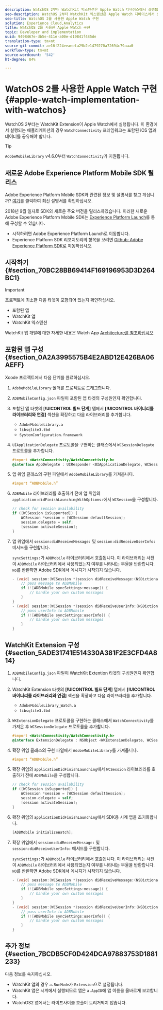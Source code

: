 ```yaml
---
description: WatchOS 2부터 WatchKit 익스텐션은 Apple Watch 디바이스에서 실행됩니다. 이 환경에서 실행되는 응용 프로그램은 포함된 iOS 앱과 데이터를 공유하기 위해 WatchConnectivity 프레임워크가 필요합니다.
seo-description: WatchOS 2부터 WatchKit 익스텐션은 Apple Watch 디바이스에서 실행됩니다. 이 환경에서 실행되는 응용 프로그램은 포함된 iOS 앱과 데이터를 공유하기 위해 WatchConnectivity 프레임워크가 필요합니다.
seo-title: WatchOS 2를 사용한 Apple Watch 구현
solution: Experience Cloud,Analytics
title: WatchOS 2를 사용한 Apple Watch 구현
topic: Developer and implementation
uuid: 9498467e-db5e-411e-a00e-d19841f485de
translation-type: tm+mt
source-git-commit: ae16f224eeaeefa29b2e1479270a72694c79aaa0
workflow-type: tm+mt
source-wordcount: '542'
ht-degree: 84%

---
```



# WatchOS 2를 사용한 Apple Watch 구현{#apple-watch-implementation-with-watchos}

WatchOS 2부터는 WatchKit Extension이 Apple Watch에서 실행됩니다. 이 환경에서 실행되는 애플리케이션의 경우 `WatchConnectivity` 프레임워크는 포함된 iOS 앱과 데이터를 공유해야 합니다.

>[!TIP]
>
>`AdobeMobileLibrary` v4.6.0부터 `WatchConnectivity`가 지원됩니다.

## 새로운 Adobe Experience Platform Mobile SDK 릴리스

Adobe Experience Platform Mobile SDK와 관련된 정보 및 설명서를 찾고 계십니까? [여기](https://aep-sdks.gitbook.io/docs/)를 클릭하여 최신 설명서를 확인하십시오.

2018년 9월 일자로 SDK의 새로운 주요 버전을 릴리스하였습니다. 이러한 새로운 Adobe Experience Platform Mobile SDK는 [Experience Platform Launch](https://www.adobe.com/kr/experience-platform/launch.html)를 통해 구성할 수 있습니다.

* 시작하려면 Adobe Experience Platform Launch로 이동합니다.
* Experience Platform SDK 리포지토리의 항목을 보려면 [Github: Adobe Experience Platform SDK](https://github.com/Adobe-Marketing-Cloud/acp-sdks)로 이동하십시오.

## 시작하기 {#section_70BC28BB69414F169196953D3D264BC1}

>[!IMPORTANT]
>
>프로젝트에 최소한 다음 타겟이 포함되어 있는지 확인하십시오.
>
>* 포함된 앱
>* WatchKit 앱
>* WatchKit 익스텐션

>



WatchKit 앱 개발에 대한 자세한 내용은 Watch App [Architecture를 참조하십시오](https://developer.apple.com/library/ios/documentation/General/Conceptual/WatchKitProgrammingGuide/DesigningaWatchKitApp.html#//apple_ref/doc/uid/TP40014969-CH3-SW1).

## 포함된 앱 구성 {#section_0A2A3995575B4E2ABD12E426BA06AEFF}

Xcode 프로젝트에서 다음 단계를 완료하십시오.

1. `AdobeMobileLibrary` 폴더를 프로젝트로 드래그합니다.
1. `ADBMobileConfig.json` 파일이 포함된 앱 타겟의 구성원인지 확인합니다.
1. 포함된 앱 타겟의 **[!UICONTROL 빌드 단계]** 탭에서 **[!UICONTROL 바이너리를 라이브러리와 연결]** 섹션을 확장하고 다음 라이브러리를 추가합니다.

   * `AdobeMobileLibrary.a`
   * `libsqlite3.tbd`
   * `SystemConfiguration.framework`

1. `UIApplicationDelegate` 프로토콜을 구현하는 클래스에서 `WCSessionDelegate` 프로토콜을 추가합니다.

   ```objective-c
   #import <WatchConnectivity/WatchConnectivity.h> 
   @interface AppDelegate : UIResponder <UIApplicationDelegate, WCSessionDelegate>
   ```

1. 앱 위임 클래스의 구현 파일에서 `AdobeMobileLibrary`를 가져옵니다.

   ```objective-c
   #import “ADBMobile.h”
   ```

1. `ADBMobile` 라이브러리를 호출하기 전에 앱 위임의 `application:didFinishLaunchingWithOptions:`에서 `WCSession`을 구성합니다.

   ```objective-c
   // check for session availability 
   if ([WCSession isSupported]) { 
       WCSession *session = [WCSession defaultSession]; 
       session.delegate = self; 
       [session activateSession]; 
   }
   ```

1. 앱 위임에서 `session:didReceiveMessage:` 및 `session:didReceiveUserInfo:` 메서드를 구현합니다.

   `syncSettings:`가 `ADBMobile` 라이브러리에서 호출됩니다. 이 라이브러리는 사전이 `ADBMobile` 라이브러리에서 사용되었는지 여부를 나타내는 부울을 반환합니다. `No`를 반환하면 Adobe SDK에서 메시지가 시작되지 않습니다.

   ```objective-c
   - (void) session:(WCSession *)session didReceiveMessage:(NSDictionary<NSString *,id> *)message { 
       // pass message to ADBMobile 
       if (![ADBMobile syncSettings:message]) { 
           // handle your own custom messages 
       } 
   } 
   - (void) session:(WCSession *)session didReceiveUserInfo:(NSDictionary<NSString *,id> *)userInfo { 
       // pass userInfo to ADBMobile 
       if (![ADBMobile syncSettings:userInfo]) { 
           // handle your own custom messages 
       } 
   } 
   ```

## WatchKit Extension 구성 {#section_5ADE31741E514330A381F2E3CFD4A814}

1. `ADBMobileConfig.json` 파일이 WatchKit Extention 타겟의 구성원인지 확인합니다.
1. WatchKit Extension 타겟의 **[!UICONTROL 빌드 단계]** 탭에서 **[!UICONTROL 바이너리를 라이브러리와 연결]** 섹션을 확장하고 다음 라이브러리를 추가합니다.

   * `AdobeMobileLibrary_Watch.a`
   * `libsqlite3.tbd`

1. `WKExtensionDelegate` 프로토콜을 구현하는 클래스에서 `WatchConnectivity`를 가져온 후 `WCSessionDelegate` 프로토콜을 추가합니다.

   ```objective-c
   #import <WatchConnectivity/WatchConnectivity.h> 
   @interface ExtensionDelegate : NSObject <WKExtensionDelegate, WCSessionDelegate>
   ```

1. 확장 위임 클래스의 구현 파일에서 `AdobeMobileLibrary`를 가져옵니다.

   ```objective-c
   #import “ADBMobile.h”
   ```

1. 확장 위임의 `applicationDidFinishLaunching`에서 `WCSession` 라이브러리를 호출하기 전에 `ADBMobile`을 구성합니다.

   ```objective-c
   // check for session availability 
   if ([WCSession isSupported]) { 
       WCSession *session = [WCSession defaultSession]; 
       session.delegate = self; 
       [session activateSession]; 
   }
   ```

1. 확장 위임의 `applicationDidFinishLaunching`에서 SDK용 시계 앱을 초기화합니다.

   ```objective-c
   [ADBMobile initializeWatch];
   ```

1. 확장 위임에서 `session:didReceiveMessage:` 및 `session:didReceiveUserInfo:` 메서드를 구현합니다.

   `syncSettings:`가 `ADBMobile` 라이브러리에서 호출됩니다. 이 라이브러리는 사전이 `ADBMobile` 라이브러리에서 사용되었는지 여부를 나타내는 부울을 반환합니다. `NO`를 반환하면 Adobe SDK에서 메시지가 시작되지 않습니다.

   ```objective-c
   - (void) session:(WCSession *)session didReceiveMessage:(NSDictionary<NSString *,id> *)message { 
       // pass message to ADBMobile 
       if (![ADBMobile syncSettings:message]) { 
           // handle your own custom messages 
       } 
   } 
   - (void) session:(WCSession *)session didReceiveUserInfo:(NSDictionary<NSString *,id> *)userInfo { 
       // pass userInfo to ADBMobile 
       if (![ADBMobile syncSettings:userInfo]) { 
           // handle your own custom messages 
       } 
   } 
   ```

## 추가 정보 {#section_7BCDB5CF0D424DCA97883753D1881233}

다음 정보를 숙지하십시오.

* WatchKit 앱의 경우 `a.RunMode`가 `Extension`으로 설정됩니다.
* WatchKit 앱은 시계에서 실행되므로 앱은 `a.AppID`에 앱 이름을 올바르게 보고합니다.
* WatchOS2 앱에서는 라이프사이클 호출이 트리거되지 않습니다.

